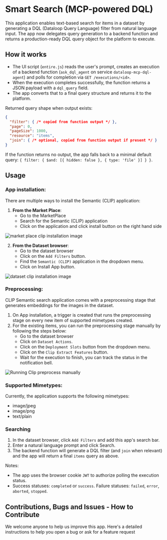 # Smart Search (MCP-powered DQL)

This application enables text-based search for items in a dataset by generating a DQL (Dataloop Query Language) filter from natural language input.
The app now delegates query generation to a backend function and returns a production-ready DQL query object for the platform to execute.

## How it works

- The UI script (`entire.js`) reads the user's prompt, creates an execution of a backend function (`ask_dql_agent` on service `dataloop-mcp-dql-agent`) and polls for completion via `GET /executions/<id>`.
- When the execution completes successfully, the function returns a JSON payload with a `dql_query` field.
- The app converts that to a final query structure and returns it to the platform.

Returned query shape when output exists:

```json
{
  "filter": { /* copied from function output */ },
  "page": 0,
  "pageSize": 1000,
  "resource": "items",
  "join": { /* optional, copied from function output if present */ }
}
```

If the function returns no output, the app falls back to a minimal default query: `{ filter: { $and: [{ hidden: false }, { type: 'file' }] } }`.

## Usage

### App installation:

There are multiple ways to install the Semantic (CLIP) application:

1. **From the Market Place**:
    - Go to the MarketPlace
    - Search for the Semantic (CLIP) application
    - Click on the application and click install button on the right hand side

![market place clip installation image](assets/market_place_clip.png)

2. **From the Dataset browser**:
    - Go to the dataset browser
    - Click on the `Add Filters` button.
    - Find the `Semantic (CLIP)` application in the dropdown menu.
    - Click on Install App button.

![dataset clip installation image](assets/dataset_clip.png)

### Preprocessing:

CLIP Semantic search application comes with a preprocessing stage that generates embeddings for the images in the
dataset.

1. On App installation, a trigger is created that runs the preprocessing stage on every new item of supported mimetypes
   created.
2. For the existing items, you can run the preprocessing stage manually by following the steps below:
    - Go to the dataset browser
    - Click on `Dataset Actions`.
    - Click on the `Deployment Slots` button from the dropdown menu.
    - Click on the `Clip Extract Features` button.
    - Wait for the execution to finish, you can track the status in the notification bell.

![Running Clip preprocess manually](assets/clip_preprocess.png)

### Supported Mimetypes:

Currently, the application supports the following mimetypes:

- image/jpeg
- image/png
- text/plain

### Searching

1. In the dataset browser, click `Add Filters` and add this app's search bar.
2. Enter a natural language prompt and click Search.
3. The backend function will generate a DQL filter (and `join` when relevant) and the app will return a final `items` query as above.

Notes:
- The app uses the browser cookie `JWT` to authorize polling the execution status.
- Success statuses: `completed` or `success`. Failure statuses: `failed`, `error`, `aborted`, `stopped`.

## Contributions, Bugs and Issues - How to Contribute

We welcome anyone to help us improve this app.
Here's a detailed instructions to help you open a bug or ask for a feature request

